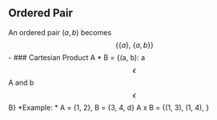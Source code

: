 ## Ordered Pair
An ordered pair $( a, b )$ becomes 
$$\{\{a\}\text{, }\{a,b\}\}$$
	- ### Cartesian Product
	  A * B = {(a, b): a $$\epsilon$$A and b $$\epsilon$$ B}
	  *Example: * A = {1, 2}, B = {3, 4, d}
	  A x B = {(1, 3), (1, 4), }